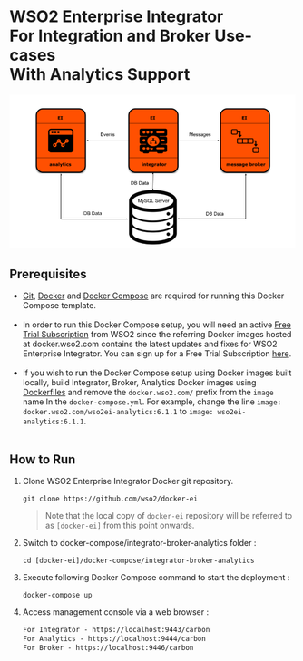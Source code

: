 # WSO2 Enterprise Integrator <br> For Integration and Broker Use-cases <br> With Analytics Support

![alt tag](deployment-diagram.png)

## Prerequisites

  * [Git](https://git-scm.com/book/en/v2/Getting-Started-Installing-Git), [Docker](https://www.docker.com/get-docker) and [Docker Compose](https://docs.docker.com/compose/install/#install-compose) are required for running this Docker Compose template. <br><br>
  * In order to run this Docker Compose setup, you will need an active [Free Trial Subscription](https://wso2.com/free-trial-subscription) 
   from WSO2 since the referring Docker images hosted at docker.wso2.com contains the latest updates and fixes for WSO2 Enterprise Integrator. You can sign up for a Free Trial Subscription [here](https://wso2.com/free-trial-subscription). <br><br>
  * If you wish to run the Docker Compose setup using Docker images built locally, build Integrator, Broker, Analytics Docker images using [Dockerfiles](../../dockerfiles/README.md) and 
   remove the `docker.wso2.com/` prefix from the `image` name In the `docker-compose.yml`. For example, change the line `image: docker.wso2.com/wso2ei-analytics:6.1.1` to `image: wso2ei-analytics:6.1.1`. <br><br>
   
## How to Run

  1. Clone WSO2 Enterprise Integrator Docker git repository.
     ```
     git clone https://github.com/wso2/docker-ei
     ```
     > Note that the local copy of `docker-ei` repository will be referred to as `[docker-ei]` from this point onwards.

  2. Switch to docker-compose/integrator-broker-analytics folder :
     ```
     cd [docker-ei]/docker-compose/integrator-broker-analytics
     ```

  3. Execute following Docker Compose command to start the deployment :
     ```
     docker-compose up
     ```

  4. Access management console via a web browser :
     ```
     For Integrator - https://localhost:9443/carbon
     For Analytics - https://localhost:9444/carbon
     For Broker - https://localhost:9446/carbon
     ```

